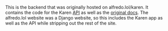 This is the backend that was originally hosted on alfredo.lol/karen. It contains the code for the Karen [API](https://github.com/AlfredoSequeida/KarenBackend/tree/main/api) as well as the [original docs](https://github.com/AlfredoSequeida/KarenBackend/blob/main/karen/templates/karen/docs-0.0.1.html). The alfredo.lol website was a Django website, so this includes the Karen app as well as the API while stripping out the rest of the site. 


